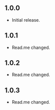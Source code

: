 ## 1.0.0

* Initial release.

## 1.0.1

* Read.me changed.

## 1.0.2

* Read.me changed.

## 1.0.3

* Read.me changed.
